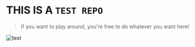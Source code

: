 # THIS IS A `TEST REPO`
 > If you want to play around, you're free to do whatever you want here!


![test](https://user-images.githubusercontent.com/59627816/135365441-98664dd1-8d80-4faf-ad22-664fd42981dc.gif)
